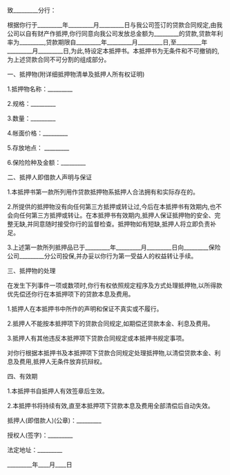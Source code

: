 
 


致_________分行：


根据你行于_________年_________月_________日与我公司签订的贷款合同规定,由我公司以自有财产作抵押,你行同意向我公司发放总金额为_________的贷款,贷款年利率为_________,贷款期限自_________年_________月_________日,至_________年_________月_________日,为此,特设定本抵押书。本抵押书为无条件和不可撤销的,为上述贷款合同不可分割的组成部分。


一、抵押物(附详细抵押物清单及抵押人所有权证明)


1.抵押物名称：_________


2.规格：_________


3.数量：_________


4.帐面价格：_________


5.存放地点： _________


6.保险险种及金额：_________


二、抵押人即借款人声明与保证


1.本抵押书第一款所列用作贷款抵押物系抵押人合法拥有和实际存在的。


2.所提供的抵押物没有向任何第三方抵押或转让过,今后在本抵押书有效期内,也不会向任何第三方抵押或转让。在本抵押书有效期内,抵押人保证抵押物的安全、完整无缺,并同意随时接受你行的监督检查。抵押物如有短缺,抵押人将立即负责补足。


3.上述第一款所列抵押品已于_________年_________月_________日向_________保险公司_________分公司投保,并办妥以你行为第一受益人的权益转让手续。


三、抵押物的处理


在发生下列事件一项或数项时,你行有权依照规定程序及方式处理抵押物,以所得款优先偿还你行在本抵押项下的贷款本息及费用。


1.抵押人在本抵押书中所作的声明和保证不真实或不履行。


2.抵押人不能按本抵押项下的贷款合同规定,如期偿还贷款本金、利息及费用。


3.抵押人有其他违反本抵押项下贷款合同规定或本抵押书规定事项。


对你行根据本抵押书及本抵押项下贷款合同规定处理抵押物,以清偿贷款本金、利息及费用,抵押人无条件放弃抗辩权。


四、有效期


1.本抵押书自抵押人有效签章后生效。


2.本抵押书将持续有效,直至本抵押项下贷款本息及费用全部清偿后自动失效。


抵押人(即借款人)(公章)：_________


授权人(签字)：_________


法定地址：_________


_________年____月____日




 


 

 
 
 
 
 
  


  
 

  


  


  
 
 
 
 

